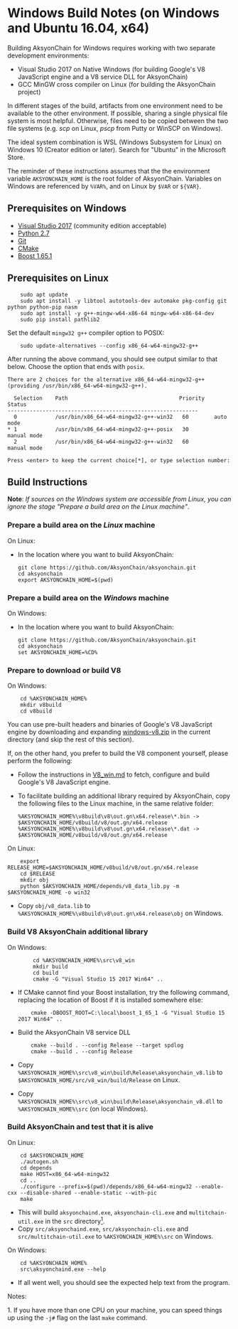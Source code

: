 # Windows Build Notes (on Windows and Ubuntu 16.04, x64)

Building AksyonChain for Windows requires working with two separate development environments:

-   Visual Studio 2017 on Native Windows (for building Google's V8 JavaScript engine and a V8 service DLL for AksyonChain)
-   GCC MinGW cross compiler on Linux (for building the AksyonChain project)

In different stages of the build, artifacts from one environment need to be available to the other environment. If possible, sharing a single physical file system is most helpful. Otherwise, files need to be copied between the two file systems (e.g. *scp* on Linux, *pscp* from Putty or WinSCP on Windows).

The ideal system combination is WSL (Windows Subsystem for Linux) on Windows 10 (Creator edition or later). Search for "Ubuntu" in the Microsoft Store.

The reminder of these instructions assumes that the the environment variable `AKSYONCHAIN_HOME` is the root folder of AksyonChain. Variables on Windows are referenced by `%VAR%`, and on Linux by `$VAR` or `${VAR}`.

## Prerequisites on Windows

-   [Visual Studio 2017](https://visualstudio.microsoft.com/thank-you-downloading-visual-studio/?sku=Community&rel=15) (community edition acceptable)
-   [Python 2.7](https://www.python.org/ftp/python/2.7.15/python-2.7.15.amd64.msi)
-   [Git](https://github.com/git-for-windows/git/releases/download/v2.19.1.windows.1/Git-2.19.1-64-bit.exe)
-   [CMake](https://github.com/Kitware/CMake/releases/download/v3.13.1/cmake-3.13.1-win64-x64.msi)
-   [Boost 1.65.1](https://sourceforge.net/projects/boost/files/boost-binaries/1.65.1/boost_1_65_1-msvc-14.1-64.exe/download)

## Prerequisites on Linux

        sudo apt update
        sudo apt install -y libtool autotools-dev automake pkg-config git python python-pip nasm
        sudo apt install -y g++-mingw-w64-x86-64 mingw-w64-x86-64-dev
        sudo pip install pathlib2

Set the default `mingw32 g++` compiler option to POSIX:


		sudo update-alternatives --config x86_64-w64-mingw32-g++


After running the above command, you should see output similar to that below.
Choose the option that ends with `posix`.

```
There are 2 choices for the alternative x86_64-w64-mingw32-g++ (providing /usr/bin/x86_64-w64-mingw32-g++).

  Selection    Path                                   Priority   Status
------------------------------------------------------------
  0            /usr/bin/x86_64-w64-mingw32-g++-win32   60        auto mode
* 1            /usr/bin/x86_64-w64-mingw32-g++-posix   30        manual mode
  2            /usr/bin/x86_64-w64-mingw32-g++-win32   60        manual mode

Press <enter> to keep the current choice[*], or type selection number:
```

## Build Instructions

**Note**: *If sources on the Windows system are accessible from Linux, you can ignore the stage "Prepare a build area on the Linux machine"*.

### Prepare a build area on the *Linux* machine

On Linux:

-   In the location where you want to build AksyonChain:

        git clone https://github.com/AksyonChain/aksyonchain.git
        cd aksyonchain
        export AKSYONCHAIN_HOME=$(pwd)

### Prepare a build area on the *Windows* machine

On Windows:

-   In the location where you want to build AksyonChain:

        git clone https://github.com/AksyonChain/aksyonchain.git
        cd aksyonchain
        set AKSYONCHAIN_HOME=%CD%

### Prepare to download or build V8

On Windows:

        cd %AKSYONCHAIN_HOME%
        mkdir v8build
        cd v8build

    
You can use pre-built headers and binaries of Google's V8 JavaScript engine by downloading and expanding [windows-v8.zip](https://github.com/AksyonChain/aksyonchain-binaries/raw/master/windows-v8.zip) in the current directory (and skip the rest of this section).

If, on the other hand, you prefer to build the V8 component yourself, please perform the following:

-   Follow the instructions in [V8_win.md](V8_win.md) to fetch, configure and build Google's V8 JavaScript engine.

-   To facilitate building an additional library required by AksyonChain, copy the following files to the Linux machine, in the same relative folder:

        %AKSYONCHAIN_HOME%\v8build\v8\out.gn\x64.release\*.bin -> $AKSYONCHAIN_HOME/v8build/v8/out.gn/x64.release
        %AKSYONCHAIN_HOME%\v8build\v8\out.gn\x64.release\*.dat -> $AKSYONCHAIN_HOME/v8build/v8/out.gn/x64.release

On Linux:

        export RELEASE_HOME=$AKSYONCHAIN_HOME/v8build/v8/out.gn/x64.release
        cd $RELEASE
        mkdir obj
        python $AKSYONCHAIN_HOME/depends/v8_data_lib.py -m $AKSYONCHAIN_HOME -o win32

-   Copy `obj/v8_data.lib` to `%AKSYONCHAIN_HOME%\v8build\v8\out.gn\x64.release\obj` on Windows.

### Build V8 AksyonChain additional library

On Windows:

            cd %AKSYONCHAIN_HOME%\src\v8_win
            mkdir build
            cd build
            cmake -G "Visual Studio 15 2017 Win64" ..
            
-   If CMake cannot find your Boost installation, try the following command, replacing the location of Boost if it is installed somewhere else:

            cmake -DBOOST_ROOT=C:\local\boost_1_65_1 -G "Visual Studio 15 2017 Win64" ..
            
-   Build the AksyonChain V8 service DLL

            cmake --build . --config Release --target spdlog
            cmake --build . --config Release


-   Copy `%AKSYONCHAIN_HOME%\src\v8_win\build\Release\aksyonchain_v8.lib` to `$AKSYONCHAIN_HOME/src/v8_win/build/Release` on Linux.
-   Copy `%AKSYONCHAIN_HOME%\src\v8_win\build\Release\aksyonchain_v8.dll` to `%AKSYONCHAIN_HOME%\src` (on local Windows).

### Build AksyonChain and test that it is alive

On Linux:

        cd $AKSYONCHAIN_HOME
        ./autogen.sh
        cd depends
        make HOST=x86_64-w64-mingw32
        cd ..
        ./configure --prefix=$(pwd)/depends/x86_64-w64-mingw32 --enable-cxx --disable-shared --enable-static --with-pic
        make

-   This will build `aksyonchaind.exe`, `aksyonchain-cli.exe` and `multitchain-util.exe` in the `src` directory[<sup>1</sup>](#f1).
-   Copy `src/aksyonchaind.exe`, `src/aksyonchain-cli.exe` and `src/multitchain-util.exe` to `%AKSYONCHAIN_HOME%\src` on Windows.

On Windows:

        cd %AKSYONCHAIN_HOME%
        src\aksyonchaind.exe --help

-   If all went well, you should see the expected help text from the program.

Notes:

<a class="anchor" id="f1"></a>1. If you have more than one CPU on your machine, you can speed things up using the `-j#` flag on the last `make` command.
